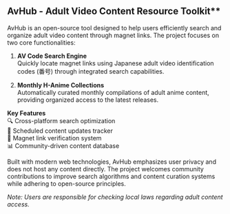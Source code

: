 ## AvHub - Adult Video Content Resource Toolkit**

AvHub is an open-source tool designed to help users efficiently search and organize adult video content through magnet links. The project focuses on two core functionalities:

1. **AV Code Search Engine**  
   Quickly locate magnet links using Japanese adult video identification codes (番号) through integrated search capabilities.

2. **Monthly H-Anime Collections**  
   Automatically curated monthly compilations of adult anime content, providing organized access to the latest releases.

**Key Features**  
🔍 Cross-platform search optimization  
📅 Scheduled content updates tracker  
🔗 Magnet link verification system  
📊 Community-driven content database

Built with modern web technologies, AvHub emphasizes user privacy and does not host any content directly. The project welcomes community contributions to improve search algorithms and content curation systems while adhering to open-source principles.

*Note: Users are responsible for checking local laws regarding adult content access.*
